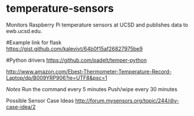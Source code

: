 # temperature-sensors
Monitors Raspberry Pi temperature sensors at UCSD and publishes data to ewb.ucsd.edu.

#Example link for flask
https://gist.github.com/kalevivt/64b0f15af26827975be9

#Python drivers
https://github.com/padelt/temper-python


http://www.amazon.com/Ebest-Thermometer-Temperature-Record-Laptop/dp/B009YRP906?ie=UTF8&psc=1


*Notes*
Run the command every 5 minutes
Push/wipe every 30 minutes

Possible Sensor Case Ideas 
http://forum.mysensors.org/topic/244/diy-case-idea/2
